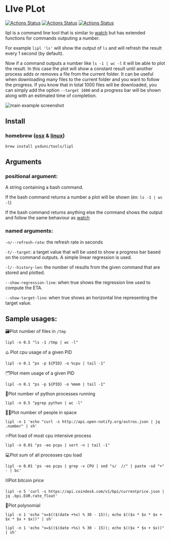 # LIve PLot
[![Actions Status](https://github.com/yxdunc/lipl/workflows/Tests_OSX/badge.svg)](https://github.com/yxdunc/lipl/actions)
[![Actions Status](https://github.com/yxdunc/lipl/workflows/Tests_Linux/badge.svg)](https://github.com/yxdunc/lipl/actions)
[![Actions Status](https://github.com/yxdunc/lipl/workflows/Clippy%20check/badge.svg)](https://github.com/yxdunc/lipl/actions)

lipl is a command line tool that is similar to [watch](https://en.wikipedia.org/wiki/Watch_(Unix)) but has extended functions for commands outputing a number.

For example `lipl 'ls'` will show the output of `ls` and will refresh the result
every 1 second (by default).

Now if a command outputs a number like `ls -1 | wc -l` it will be able to plot
the result. In this case the plot will show a constant result until another 
process adds or removes a file from the current folder. It can be useful when 
downloading many files to the current folder and you want to follow the
progress. If you know that in total 1000 files will be downloaded, you can 
simply add the option `--target 1000` and a progress bar will be shown along 
with an estimated time of completion.

![main example screenshot](../media/screen_shots/lipl.gif?raw=true)


## Install

### homebrew ([osx](https://brew.sh/) & [linux](https://docs.brew.sh/Homebrew-on-Linux))

```
brew install yxdunc/tools/lipl
```

## Arguments

### positional argument:

A string containing a bash command.

If the bash command returns a number a plot will be shown (ex: `ls -1 | wc -l`)

If the bash command returns anything else the command shows the output and 
follow the same behaviour as [watch](https://en.wikipedia.org/wiki/Watch_(Unix))

### named arguments:
`-n/--refresh-rate`: the refresh rate in seconds

`-t/--target`: a target value that will be used to show a progress bar based on
 the command outputs. A simple linear regression is used.

`-l/--history-len`: the number of results from the given command that are stored
 and plotted.  

`--show-regression-line`: when true shows the regression line used to compute
the ETA.

`--show-target-line`: when true shows an horizontal line representing the target
value.

## Sample usages:

🗃Plot number of files in `/tmp`
```
lipl -n 0.5 "ls -1 /tmp | wc -l"
```

♨️ Plot cpu usage of a given PID
```
lipl -n 0.1 "ps -p ${PID} -o %cpu | tail -1"
```

🗂Plot mem usage of a given PID
```
lipl -n 0.1 "ps -p ${PID} -o %mem | tail -1"
```

🐍Plot number of python processes running
```
lipl -n 0.5 "pgrep python | wc -l"
```

👩‍🚀Plot number of people in space
```
lipl -n 1 'echo "curl -s http://api.open-notify.org/astros.json | jq .number" | sh'
```

🔥Plot load of most cpu intensive process
```
lipl -n 0.01 "ps -eo pcpu | sort -n | tail -1"
```

💻Plot sum of all processes cpu load
```
lipl -n 0.01 'ps -eo pcpu | grep -v CPU | sed "s/  //" | paste -sd "+" - | bc'
```

⛓Plot bitcoin price
```
lipl -n 5 'curl -s https://api.coindesk.com/v1/bpi/currentprice.json | jq .bpi.EUR.rate_float'
```

🎢Plot polynomial
```
lipl -n 1 'echo "x=$(($(date +%s) % 30 - 15)); echo $(($x * $x * $x + $x * $x + $x))" | sh'
```

```
lipl -n 1 'echo "x=$(($(date +%s) % 30 - 15)); echo $(($x * $x + $x))" | sh'
```
